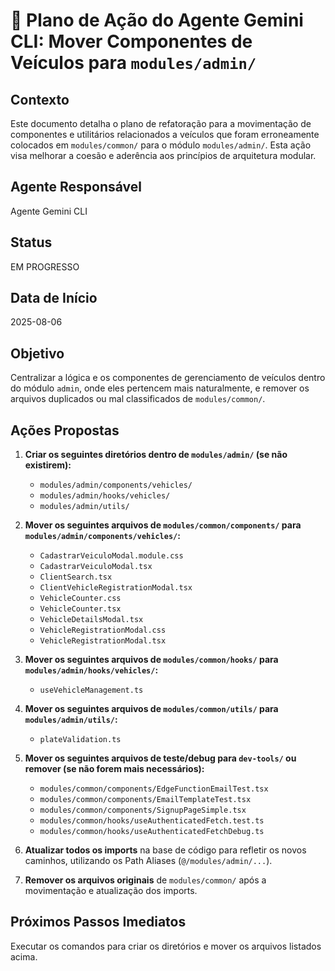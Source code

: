 # 🚀 Plano de Ação do Agente Gemini CLI: Mover Componentes de Veículos para `modules/admin/`

## Contexto

Este documento detalha o plano de refatoração para a movimentação de componentes e utilitários relacionados a veículos que foram erroneamente colocados em `modules/common/` para o módulo `modules/admin/`. Esta ação visa melhorar a coesão e aderência aos princípios de arquitetura modular.

## Agente Responsável

Agente Gemini CLI

## Status

EM PROGRESSO

## Data de Início

2025-08-06

## Objetivo

Centralizar a lógica e os componentes de gerenciamento de veículos dentro do módulo `admin`, onde eles pertencem mais naturalmente, e remover os arquivos duplicados ou mal classificados de `modules/common/`.

## Ações Propostas

1.  **Criar os seguintes diretórios dentro de `modules/admin/` (se não existirem):**
    *   `modules/admin/components/vehicles/`
    *   `modules/admin/hooks/vehicles/`
    *   `modules/admin/utils/`

2.  **Mover os seguintes arquivos de `modules/common/components/` para `modules/admin/components/vehicles/`:**
    *   `CadastrarVeiculoModal.module.css`
    *   `CadastrarVeiculoModal.tsx`
    *   `ClientSearch.tsx`
    *   `ClientVehicleRegistrationModal.tsx`
    *   `VehicleCounter.css`
    *   `VehicleCounter.tsx`
    *   `VehicleDetailsModal.tsx`
    *   `VehicleRegistrationModal.css`
    *   `VehicleRegistrationModal.tsx`

3.  **Mover os seguintes arquivos de `modules/common/hooks/` para `modules/admin/hooks/vehicles/`:**
    *   `useVehicleManagement.ts`

4.  **Mover os seguintes arquivos de `modules/common/utils/` para `modules/admin/utils/`:**
    *   `plateValidation.ts`

5.  **Mover os seguintes arquivos de teste/debug para `dev-tools/` ou remover (se não forem mais necessários):**
    *   `modules/common/components/EdgeFunctionEmailTest.tsx`
    *   `modules/common/components/EmailTemplateTest.tsx`
    *   `modules/common/components/SignupPageSimple.tsx`
    *   `modules/common/hooks/useAuthenticatedFetch.test.ts`
    *   `modules/common/hooks/useAuthenticatedFetchDebug.ts`

6.  **Atualizar todos os imports** na base de código para refletir os novos caminhos, utilizando os Path Aliases (`@/modules/admin/...`).

7.  **Remover os arquivos originais** de `modules/common/` após a movimentação e atualização dos imports.

## Próximos Passos Imediatos

Executar os comandos para criar os diretórios e mover os arquivos listados acima.
